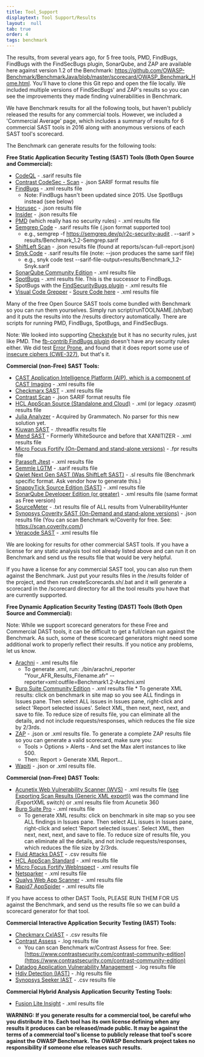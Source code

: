 ```yaml
---
title: Tool_Support
displaytext: Tool Support/Results
layout:  null
tab: true
order: 4
tags: benchmark
---
```


The results, from several years ago, for 5 free tools, PMD, FindBugs, FindBugs with the FindSecBugs plugin, SonarQube, and ZAP are available here against version 1.2 of the Benchmark: https://github.com/OWASP-Benchmark/BenchmarkJava/blob/master/scorecard/OWASP_Benchmark_Home.html. You'll have to clone this Git repo and open the file locally. We included multiple versions of FindSecBugs' and ZAP's results so you can see the improvements they made finding vulnerabilities in Benchmark.

We have Benchmark results for all the following tools, but haven't publicly released the results for any commercial tools. However, we included a 'Commercial Average' page, which includes a summary of results for 6 commercial SAST tools in 2016 along with anonymous versions of each SAST tool's scorecard.

The Benchmark can generate results for the following tools:

**Free Static Application Security Testing (SAST) Tools (Both Open Source and Commercial):**

* [CodeQL](https://codeql.github.com/) - .sarif results file
* [Contrast CodeSec - Scan](https://www.contrastsecurity.com/developer/codesec/) - .json SARIF format results file
* [FindBugs](http://findbugs.sourceforge.net/) - .xml results file
	* Note: FindBugs hasn't been updated since 2015. Use SpotBugs instead (see below)
* [Horusec](https://github.com/ZupIT/horusec) - .json results file
* [Insider](https://github.com/insidersec/insider) - .json results file
* [PMD](https://pmd.github.io/) (which really has no security rules) - .xml results file
* [Semgrep Code](https://semgrep.dev/) - .sarif results file (.json format supported too)
	* e.g., semgrep -f https://semgrep.dev/p/r2c-security-audit . --sarif > results/Benchmark_1.2-Semgrep.sarif
* [ShiftLeft Scan](https://github.com/ShiftLeftSecurity/sast-scan) - .json results file (found at reports/scan-full-report.json)
* [Snyk Code](https://snyk.io/platform/snyk-cli/) - .sarif results file (note: --json produces the same sarif file)
	* e.g., snyk code test --sarif-file-output=results/Benchmark_1.2-Snyk.sarif
* [SonarQube Community Edition](https://www.sonarqube.org/downloads/) - .xml results file
* [SpotBugs](https://spotbugs.github.io/) - .xml results file. This is the successor to FindBugs.
* SpotBugs with the [FindSecurityBugs plugin](https://find-sec-bugs.github.io/) - .xml results file
* [Visual Code Grepper](https://sourceforge.net/projects/visualcodegrepp/) - [Soure Code here](https://github.com/nccgroup/VCG) - .xml results file

Many of the free Open Source SAST tools come bundled with Benchmark so you can run them yourselves. Simply run script/runTOOLNAME.(sh/bat) and it puts the results into the /results directory automatically. There are scripts for running PMD, FindBugs, SpotBugs, and FindSecBugs.

Note: We looked into supporting [Checkstyle](https://checkstyle.sourceforge.io/) but it has no security rules, just like PMD. The [fb-contrib FindBugs plugin](http://fb-contrib.sourceforge.net/) doesn't have any security rules either. We did test [Error Prone](https://errorprone.info/), and found that it does report some use of [insecure ciphers (CWE-327)](https://errorprone.info/bugpattern/InsecureCryptoUsage), but that's it.

**Commercial (non-Free) SAST Tools:**

* [CAST Application Intelligence Platform (AIP), which is a component of CAST Imaging](https://doc.castsoftware.com/display/IMAGING/CAST+Imaging) - .xml results file
* [Checkmarx SAST](https://checkmarx.com/cxsast-source-code-scanning/) - .xml results file
* [Contrast Scan](https://www.contrastsecurity.com/contrast-scan) - .json SARIF format results file
* [HCL AppScan Source (Standalone and Cloud)](https://www.hcltechsw.com/appscan/offerings/source) - .xml (or legacy .ozasmt) results file
* [Julia Analyzer](https://juliasoft.com) - Acquired by Grammatech. No parser for this new solution yet.
* [Kiuwan SAST](https://www.kiuwan.com/code-security-sast/) - .threadfix results file
* [Mend SAST](https://www.mend.io/sast/) - Formerly WhiteSource and before that XANITIZER - .xml results file
* [Micro Focus Fortify (On-Demand and stand-alone versions)](https://www.microfocus.com/en-us/cyberres/application-security/static-code-analyzer) - .fpr results file
* [Parasoft Jtest](https://www.parasoft.com/products/parasoft-jtest/) - .xml results file
* [Semmle LGTM](https://semmle.com/lgtm) - .sarif results file
* [Qwiet Next Gen SAST (Was ShiftLeft SAST)](https://qwiet.ai/sast/) - .sl results file (Benchmark specific format. Ask vendor how to generate this.)
* [SnappyTick Source Edition (SAST)](https://snappycodeaudit.com/category/static-code-analysis-tools) - .xml results file
* [SonarQube Developer Edition (or greater)](https://www.sonarsource.com/products/sonarqube/downloads/) - .xml results file (same format as Free version)
* [SourceMeter](https://www.sourcemeter.com) - .txt results file of ALL results from VulnerabilityHunter
* [Synopsys Coverity SAST (On-Demand and stand-alone versions)](https://www.synopsys.com/software-integrity/security-testing/static-analysis-sast.html) - .json results file (You can scan Benchmark w/Coverity for free. See: https://scan.coverity.com/)
* [Veracode SAST](https://www.veracode.com/products/binary-static-analysis-sast) - .xml results file

We are looking for results for other commercial SAST tools. If you have a license for any static analysis tool not already listed above and can run it on Benchmark and send us the results file that would be very helpful.

If you have a license for any commercial SAST tool, you can also run them against the Benchmark. Just put your results files in the /results folder of the project, and then run createScorecards.sh/.bat and it will generate a scorecard in the /scorecard directory for all the tool results you have that are currently supported.

**Free Dynamic Application Security Testing (DAST) Tools (Both Open Source and Commercial):**

Note: While we support scorecard generators for these Free and Commercial DAST tools, it can be difficult to get a full/clean run against the Benchmark. As such, some of these scorecard generators might need some additional work to properly reflect their results. If you notice any problems, let us know.

* [Arachni](https://www.arachni-scanner.com/) - .xml results file
	* To generate .xml, run: ./bin/arachni_reporter "Your_AFR_Results_Filename.afr" --reporter=xml:outfile=Benchmark1.2-Arachni.xml
* [Burp Suite Community Edition](https://portswigger.net/burp/communitydownload) - .xml results file
        * To generate XML results: click on benchmark in site map so you see ALL findings in Issues pane. Then select ALL issues in Issues pane, right-click and select 'Report selected issues'. Select XML, then next, next, next, and save to file. To reduce size of results file, you can eliminate all the details, and not include requests/responses, which reduces the file size by 2/3rds.
* [ZAP](https://www.zaproxy.org/) - .json or .xml results file. To generate a complete ZAP results file so you can generate a valid scorecard, make sure you:
	* Tools > Options > Alerts - And set the Max alert instances to like 500.
	* Then: Report > Generate XML Report...
* [Wapiti](https://wapiti.sourceforge.io/) - .json or .xml results file.

**Commercial (non-Free) DAST Tools:**

* [Acunetix Web Vulnerability Scanner (WVS)](https://www.acunetix.com/vulnerability-scanner/) - .xml results file ([see Exporting Scan Results (Generic XML export))](https://www.acunetix.com/resources/wvs11manual.pdf) was the command line /ExportXML switch) or .xml results file from Acunetix 360
* [Burp Suite Pro](https://portswigger.net/burp/pro) - .xml results file
	* To generate XML results: click on benchmark in site map so you see ALL findings in Issues pane. Then select ALL issues in Issues pane, right-click and select 'Report selected issues'. Select XML, then next, next, next, and save to file. To reduce size of results file, you can eliminate all the details, and not include requests/responses, which reduces the file size by 2/3rds.
* [Fluid Attacks DAST](https://fluidattacks.com) - .csv results file
* [HCL AppScan Standard](https://www.hcltechsw.com/appscan/offerings/standard) - .xml results file
* [Micro Focus Fortify WebInspect](https://www.microfocus.com/en-us/products/webinspect-dynamic-analysis-dast/overview) - .xml results file
* [Netsparker](https://www.netsparker.com/web-vulnerability-scanner/) - .xml results file
* [Qualys Web App Scanner](https://www.qualys.com/apps/web-app-scanning/) - .xml results file
* [Rapid7 AppSpider](https://www.rapid7.com/products/appspider/) - .xml results file

If you have access to other DAST Tools, PLEASE RUN THEM FOR US against the Benchmark, and send us the results file so we can build a scorecard generator for that tool.

**Commercial Interactive Application Security Testing (IAST) Tools:**

* [Checkmarx CxIAST](https://www.checkmarx.com/products/interactive-application-security-testing) - .csv results file
* [Contrast Assess](https://www.contrastsecurity.com/contrast-assess) - .log results file
	* You can scan Benchmark w/Contrast Assess for free. See: [https://www.contrastsecurity.com/contrast-community-edition](https://www.contrastsecurity.com/contrast-community-edition)
* [Datadog Application Vulnerability Management](https://www.datadoghq.com/product/application-vulnerability-management/) - .log results file
* [Hdiv Detection (IAST)](https://hdivsecurity.com/interactive-application-security-testing-iast) - .hlg results file
* [Synopsys Seeker IAST](https://www.synopsys.com/software-integrity/security-testing/interactive-application-security-testing.html) - .csv results file

**Commercial Hybrid Analysis Application Security Testing Tools:**

* [Fusion Lite Insight](https://www.iappsecure.com/products.html) - .xml results file

**WARNING: If you generate results for a commercial tool, be careful who you distribute it to. Each tool has its own license defining when any results it produces can be released/made public. It may be against the terms of a commercial tool's license to publicly release that tool's score against the OWASP Benchmark. The OWASP Benchmark project takes no responsibility if someone else releases such results.**
